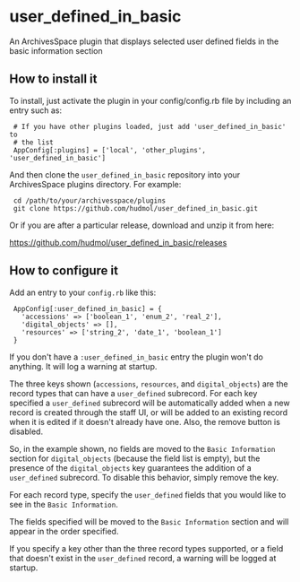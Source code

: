 # user_defined_in_basic
An ArchivesSpace plugin that displays selected user defined fields in the basic information section


## How to install it

To install, just activate the plugin in your config/config.rb file by
including an entry such as:

     # If you have other plugins loaded, just add 'user_defined_in_basic' to
     # the list
     AppConfig[:plugins] = ['local', 'other_plugins', 'user_defined_in_basic']

And then clone the `user_defined_in_basic` repository into your
ArchivesSpace plugins directory.  For example:

     cd /path/to/your/archivesspace/plugins
     git clone https://github.com/hudmol/user_defined_in_basic.git

Or if you are after a particular release, download and unzip it from here:

https://github.com/hudmol/user_defined_in_basic/releases


## How to configure it

Add an entry to your `config.rb` like this:

     AppConfig[:user_defined_in_basic] = {
       'accessions' => ['boolean_1', 'enum_2', 'real_2'],
       'digital_objects' => [],
       'resources' => ['string_2', 'date_1', 'boolean_1']
     }

If you don't have a `:user_defined_in_basic` entry the plugin won't do anything.
It will log a warning at startup.

The three keys shown (`accessions`, `resources`, and `digital_objects`) are the
record types that can have a `user_defined` subrecord. For each key specified
a `user_defined` subrecord will be automatically added when a new record
is created through the staff UI, or will be added to an existing record when
it is edited if it doesn't already have one. Also, the remove button is disabled.

So, in the example shown, no fields are moved to the `Basic Information` section
for `digital_objects` (because the field list is empty), but the presence of the
`digital_objects` key guarantees the addition of a `user_defined` subrecord. To
disable this behavior, simply remove the key.

For each record type, specify the `user_defined` fields that you would like to
see in the `Basic Information`.

The fields specified will be moved to the `Basic Information` section and will
appear in the order specified.

If you specify a key other than the three record types supported, or a field
that doesn't exist in the `user_defined` record, a warning will be logged at
startup.

